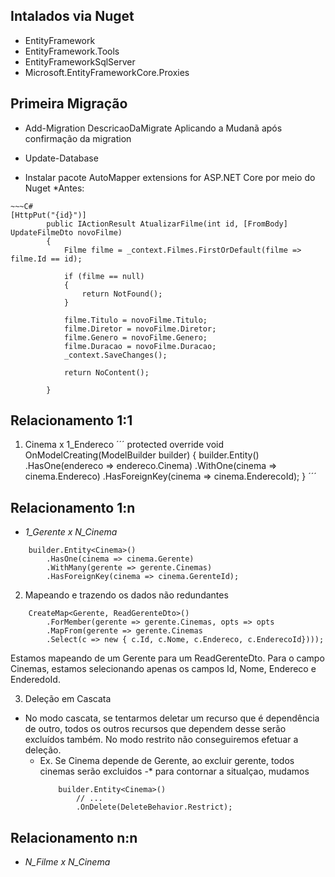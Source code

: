﻿## Intalados via Nuget
- EntityFramework
- EntityFramework.Tools
- EntityFrameworkSqlServer
- Microsoft.EntityFrameworkCore.Proxies

## Primeira Migração
- Add-Migration DescricaoDaMigrate
Aplicando a Mudanã após confirmação da migration
- Update-Database

- Instalar pacote AutoMapper extensions for ASP.NET Core por meio do Nuget
*Antes: 
```
~~~C#
[HttpPut("{id}")]
        public IActionResult AtualizarFilme(int id, [FromBody] UpdateFilmeDto novoFilme)
        {
            Filme filme = _context.Filmes.FirstOrDefault(filme => filme.Id == id);

            if (filme == null)
            {
                return NotFound();
            }

            filme.Titulo = novoFilme.Titulo;
            filme.Diretor = novoFilme.Diretor;
            filme.Genero = novoFilme.Genero;
            filme.Duracao = novoFilme.Duracao;
            _context.SaveChanges();

            return NoContent();

        }
```

## Relacionamento 1:1
1. Cinema x 1_Endereco
´´´
 protected override void OnModelCreating(ModelBuilder builder)
        {
            builder.Entity<Endereco>()
                .HasOne(endereco => endereco.Cinema)
                .WithOne(cinema => cinema.Endereco)
                .HasForeignKey<Cinema>(cinema => cinema.EnderecoId);
        }
´´´

## Relacionamento 1:n
- _1_Gerente x N_Cinema_

```
    builder.Entity<Cinema>()
        .HasOne(cinema => cinema.Gerente)
        .WithMany(gerente => gerente.Cinemas)
        .HasForeignKey(cinema => cinema.GerenteId);
```

2. Mapeando e trazendo os dados não redundantes

```
    CreateMap<Gerente, ReadGerenteDto>()
        .ForMember(gerente => gerente.Cinemas, opts => opts
        .MapFrom(gerente => gerente.Cinemas
        .Select(c => new { c.Id, c.Nome, c.Endereco, c.EnderecoId})));
```
Estamos mapeando de um Gerente para um ReadGerenteDto. Para o campo Cinemas, estamos selecionando apenas os campos Id, Nome, Endereco e EnderedoId.

3. Deleção em Cascata
- No modo cascata, se tentarmos deletar um recurso que é dependência de outro, todos os outros recursos que dependem desse serão excluídos também. No modo restrito não conseguiremos efetuar a deleção.
    - Ex. Se Cinema depende de Gerente, ao excluir gerente, todos cinemas serão excluidos 
    -* para contornar a situalçao, mudamos 
        ```
            builder.Entity<Cinema>()
                // ...
                .OnDelete(DeleteBehavior.Restrict);
        ```

## Relacionamento n:n
- _N_Filme x N_Cinema_
